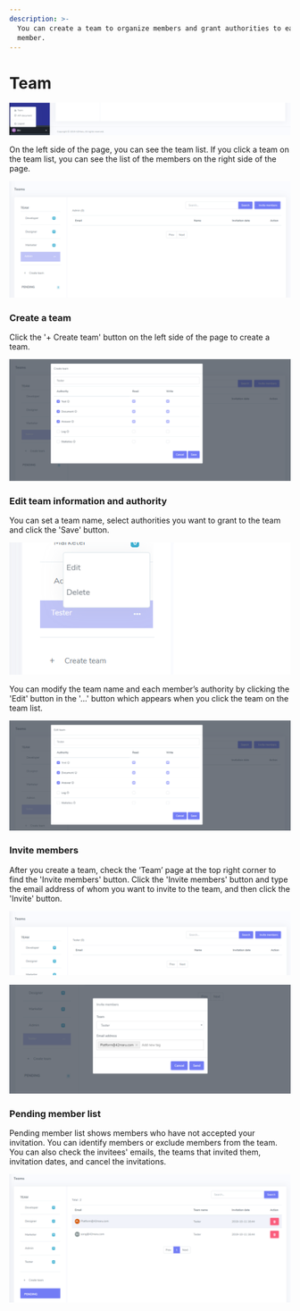 ```yaml
---
description: >-
  You can create a team to organize members and grant authorities to each
  member.
---
```


# Team

![How to access &apos;Team&apos; page](../.gitbook/assets/image%20%2862%29.png)

On the left side of the page, you can see the team list. If you click a team on the team list, you can see the list of the members on the right side of the page.

![&apos;Team&apos; page](../.gitbook/assets/image%20%2875%29.png)

### Create a team

Click the '+ Create team' button on the left side of the page to create a team.

![&apos;Create team&apos; modal](../.gitbook/assets/image%20%2847%29.png)

### Edit team information and authority

You can set a team name, select authorities you want to grant to the team and click the 'Save' button.

![Team management](../.gitbook/assets/image%20%2837%29.png)

You can modify the team name and each member’s authority by clicking the 'Edit' button in the '…' button which appears when you click the team on the team list.

![&apos;Edit team&apos; modal](../.gitbook/assets/image%20%2877%29.png)

### Invite members

After you create a team, check the ‘Team’ page at the top right corner to find the 'Invite members' button. Click the 'Invite members' button and type the email address of whom you want to invite to the team, and then click the 'Invite' button.

![Invite members button](../.gitbook/assets/image%20%2817%29.png)

![&apos;Invite member&apos; modal](../.gitbook/assets/image%20%2825%29.png)

### Pending member list

Pending member list shows members who have not accepted your invitation. You can identify members or exclude members from the team. You can also check the invitees' emails, the teams that invited them, invitation dates, and cancel the invitations.

![&apos;Pending member list&apos; page](../.gitbook/assets/image%20%2869%29.png)

  
  


